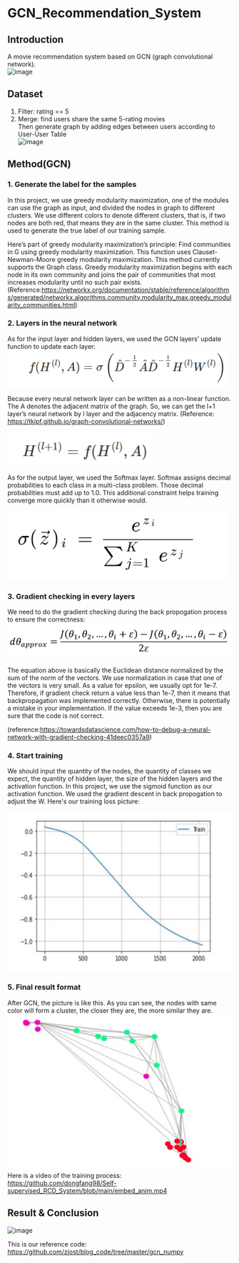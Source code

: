 # GCN_Recommendation_System
## Introduction
A movie recommendation system based on GCN (graph convolutional network).   
![image](https://user-images.githubusercontent.com/78338843/145572770-1dd915d3-131f-42a4-aea7-428785d56162.png)

## Dataset
1. Filter: rating == 5  
2. Merge: find users share the same 5-rating movies  
Then generate graph by adding edges between users according to User-User Table  
![image](https://user-images.githubusercontent.com/78338843/145572820-4e0f8a1b-b07e-4127-b7ef-e506ed29fac2.png)

## Method(GCN)
### 1.	Generate the label for the samples
In this project, we use greedy modularity maximization, one of the modules can use the graph as input, and divided the nodes in graph to different clusters. We use different colors to denote different clusters, that is, if two nodes are both red, that means they are in the same cluster. This method is used to generate the true label of our training sample. 

Here’s part of greedy modularity maximization’s principle:
Find communities in G using greedy modularity maximization. This function uses Clauset-Newman-Moore greedy modularity maximization. This method currently supports the Graph class. Greedy modularity maximization begins with each node in its own community and joins the pair of communities that most increases modularity until no such pair exists. (Reference:https://networkx.org/documentation/stable/reference/algorithms/generated/networkx.algorithms.community.modularity_max.greedy_modularity_communities.html)

### 2. Layers in the neural network
As for the input layer and hidden layers, we used the GCN layers’ update function to update each layer:
![image](https://github.com/dongfang98/Self-supervised_RCD_System/blob/main/Picture/GCN_Layer.png)

Because every neural network layer can be written as a non-linear function. The A denotes the adjacent matrix of the graph. So, we can get the l+1 layer’s neural network by l layer and the adjacency matrix. 
(Reference: https://tkipf.github.io/graph-convolutional-networks/)

![image](https://github.com/dongfang98/Self-supervised_RCD_System/blob/main/Picture/NeuralNetwork.png)

As for the output layer, we used the Softmax layer. Softmax assigns decimal probabilities to each class in a multi-class problem. Those decimal probabilities must add up to 1.0. This additional constraint helps training converge more quickly than it otherwise would.

![image](https://github.com/dongfang98/Self-supervised_RCD_System/blob/main/Picture/Softmax_Layer.png)

### 3. Gradient checking in every layers

We need to do the gradient checking during the back propogation process to ensure the correctness: 
![image](https://github.com/dongfang98/Self-supervised_RCD_System/blob/main/Picture/GradientChecking.png)

The equation above is basically the Euclidean distance normalized by the sum of the norm of the vectors. We use normalization in case that one of the vectors is very small.
As a value for epsilon, we usually opt for 1e-7. Therefore, if gradient check return a value less than 1e-7, then it means that backpropagation was implemented correctly. Otherwise, there is potentially a mistake in your implementation. If the value exceeds 1e-3, then you are sure that the code is not correct.

(reference:https://towardsdatascience.com/how-to-debug-a-neural-network-with-gradient-checking-41deec0357a9)

### 4. Start training

We should input the quantity of the nodes, the quantity of classes we expect, the quantity of hidden layer, the size of the hidden layers and the activation function. In this project, we use the sigmoid function as our activation function. We used the gradient descent in back propogation to adjust the W. Here's our training loss picture:

![image](https://github.com/dongfang98/Self-supervised_RCD_System/blob/main/Picture/Training.PNG)

### 5. Final result format
After GCN, the picture is like this. As you can see, the nodes with same color will form a cluster, the closer they are, the more similar they are.  
![image](https://github.com/dongfang98/Self-supervised_RCD_System/blob/main/Picture/AfterGCN.PNG)  
Here is a video of the training process:  
https://github.com/dongfang98/Self-supervised_RCD_System/blob/main/embed_anim.mp4

## Result & Conclusion
![image](https://user-images.githubusercontent.com/78338843/145572885-2f733253-0047-4628-9e3d-a2294be0409d.png)

This is our reference code: https://github.com/zjost/blog_code/tree/master/gcn_numpy
